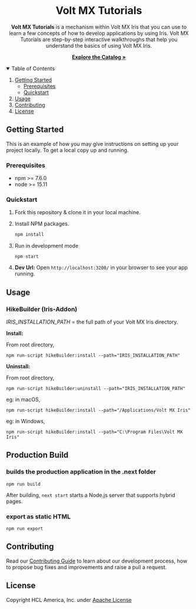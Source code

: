 
<br />
<p align="center">
  <h1 align="center">Volt MX Tutorials</h1>
  <p align="center">
   <b>Volt MX Tutorials</b> is a mechanism within Volt MX Iris that you can use to learn a few concepts of how to develop applications by using Iris. Volt MX Tutorials are step-by-step interactive walkthroughs that help you understand the basics of using Volt MX Iris.
  <br />
  </p>
  <p align="center"><a href="https://opensource.hcltechsw.com/volt-mx-tutorials/hikes"><strong>Explore the Catalog »</strong></a></p>
</p>

<!-- TABLE OF CONTENTS -->
<details open="open">
  <summary>Table of Contents</summary>
  <ol>
    <li>
      <a href="#getting-started">Getting Started</a>
      <ul>
        <li><a href="#prerequisites">Prerequisites</a></li>
        <li><a href="#quickstart">Quickstart</a></li>
      </ul>
    </li>
    <li><a href="#usage">Usage</a></li> 
    <li><a href="#contributing">Contributing</a></li>
    <li><a href="#license">License</a></li>
  </ol>
</details>

<!-- GETTING STARTED -->
## Getting Started

This is an example of how you may give instructions on setting up your project locally.
To get a local copy up and running.

### Prerequisites

* npm >= 7.6.0
* node >= 15.11

### Quickstart

1. Fork this repository & clone it in your local machine.
2. Install NPM packages.
   ```sh
   npm install
   ```
4. Run in development mode
   ```
   npm start
   ```

5. **Dev Url:**  Open `http://localhost:3200/` in your browser to see your app running.

<!-- USAGE EXAMPLES -->
## Usage

### HikeBuilder (Iris-Addon)

_IRIS_INSTALLATION_PATH_ =  the full path of your Volt MX Iris directory.

**Install:**

From root directory,

```node
npm run-script hikeBuilder:install --path="IRIS_INSTALLATION_PATH"
```

**Uninstall:**

From root directory,
```node
npm run-script hikeBuilder:uninstall --path="IRIS_INSTALLATION_PATH"
```
eg: in macOS,
```node
npm run-script hikeBuilder:install --path="/Applications/Volt MX Iris"
```

eg: in Windows,

```node
npm run-script hikeBuilder:install --path="C:\Program Files\Volt MX Iris"
```

## Production Build
  ###  builds the production application in the .next folder

```node
npm run build
```
After building, `next start` starts a Node.js server that supports hybrid pages.

  ### export as static HTML
```node
npm run export
```


<!-- CONTRIBUTING -->
## Contributing

Read our [Contributing Guide](/.github/CONTRIBUTING.md) to learn about our development process,  how to propose bug fixes and improvements and raise a pull a request.


<!-- LICENSE -->
## License

Copyright HCL America, Inc. under [Apache License](/LICENSE)

